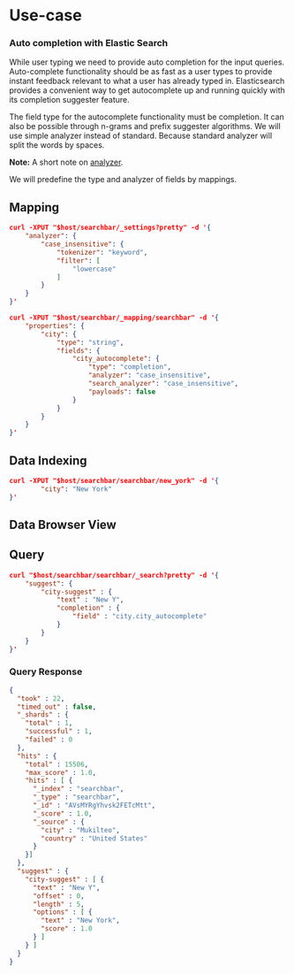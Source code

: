 # Use-case

### Auto completion with Elastic Search

While user typing we need to provide auto completion for the input queries. Auto-complete functionality should be as fast as a user types to provide instant feedback relevant to what a user has already typed in.  Elasticsearch provides a convenient way to get autocomplete up and running quickly with its completion suggester feature.

The field type for the autocomplete functionality must be completion. It can also be possible through n-grams and prefix suggester algorithms. We will use simple analyzer instead of standard. Because standard analyzer will split the words by spaces.

**Note:** A short note on [analyzer](https://www.elastic.co/blog/found-text-analysis-part-1).

We will predefine the type and  analyzer of fields by mappings.

## Mapping

```json
curl -XPUT "$host/searchbar/_settings?pretty" -d '{
	"analyzer": {
		"case_insensitive": {
			"tokenizer": "keyword",
			"filter": [
				"lowercase"
			]             
		}   
	}
}'
```
```json
curl -XPUT "$host/searchbar/_mapping/searchbar" -d '{
	"properties": {
		"city": {
			"type": "string",
			"fields": {
				"city_autocomplete": {
					"type": "completion",
					"analyzer": "case_insensitive",
					"search_analyzer": "case_insensitive",
					"payloads": false
				}
			}
		}
	}
}'
```

## Data Indexing

```json
curl -XPUT "$host/searchbar/searchbar/new_york" -d '{
		"city": "New York"
}'
```

## Data Browser View

## Query

```json
curl "$host/searchbar/searchbar/_search?pretty" -d '{
    "suggest": {
        "city-suggest" : {
            "text" : "New Y",
            "completion" : {
                "field" : "city.city_autocomplete"
            }
        }
    }
}'
```

### Query Response

```json
{
  "took" : 22,
  "timed_out" : false,
  "_shards" : {
    "total" : 1,
    "successful" : 1,
    "failed" : 0
  },
  "hits" : {
    "total" : 15506,
    "max_score" : 1.0,
    "hits" : [ {
      "_index" : "searchbar",
      "_type" : "searchbar",
      "_id" : "AVsMYRgYhvsk2FETcMtt",
      "_score" : 1.0,
      "_source" : {
        "city" : "Mukilteo",
        "country" : "United States"
      }
    }]
  },
  "suggest" : {
    "city-suggest" : [ {
      "text" : "New Y",
      "offset" : 0,
      "length" : 5,
      "options" : [ {
        "text" : "New York",
        "score" : 1.0
      } ]
    } ]
  }
}
```
